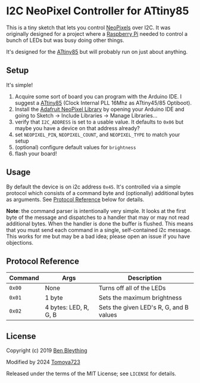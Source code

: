 I2C NeoPixel Controller for ATtiny85
================================================================================

This is a tiny sketch that lets you control [NeoPixels] over I2C. It was
originally designed for a project where a [Raspberry Pi] needed to control a
bunch of LEDs but was busy doing other things.

It's designed for the [ATtiny85] but will probably run on just about anything.

[NeoPixels]: https://www.adafruit.com/category/168
[Raspberry Pi]: https://www.raspberrypi.org/
[ATtiny85]: https://www.microchip.com/en-us/product/attiny85

Setup
--------------------------------------------------------------------------------

It's simple!

1. Acquire some sort of board you can program with the Arduino IDE. I suggest a
   [ATtiny85] (Clock Internal PLL 16Mhz as ATtiny45/85 Optiboot).
2. Install the [Adafruit NeoPixel Library] by opening your Arduino IDE and going
   to Sketch -> Include Libraries -> Manage Libraries...
3. verify that `I2C_ADDRESS` is set to a usable value. It defaults to `0x06` but
   maybe you have a device on that address already?
4. set `NEOPIXEL_PIN`, `NEOPIXEL_COUNT`, and `NEOPIXEL_TYPE` to match your setup
5. (optional) configure default values for `brightness`
6. flash your board!

[Adafruit NeoPixel Library]: https://github.com/adafruit/Adafruit_NeoPixel

Usage
--------------------------------------------------------------------------------

By default the device is on i2c address `0x45`. It's controlled via a simple
protocol which consists of a command byte and (optionally) additional bytes as
arguments. See [Protocol Reference](#protocol-reference) below for details.

**Note**: the command parser is intentionally very simple. It looks at the first
byte of the message and dispatches to a handler that may or may not read
additional bytes. When the handler is done the buffer is flushed. This means
that you must send each command in a single, self-contained i2c message. This
works for me but may be a bad idea; please open an issue if you have objections.

Protocol Reference
--------------------------------------------------------------------------------

| Command | Args                  | Description                             |
|---------|-----------------------|-----------------------------------------|
| `0x00`  | None                  | Turns off all of the LEDs               |
| `0x01`  | 1 byte                | Sets the maximum brightness             |
| `0x02`  | 4 bytes: LED, R, G, B | Sets the given LED's R, G, and B values |

License
--------------------------------------------------------------------------------

Copyright (c) 2019 [Ben Bleything](mailto:ben@bleything.net)

Modified by 2024 [Tomoya723](https://github.com/tomoya723)

Released under the terms of the MIT License; see `LICENSE` for details.
